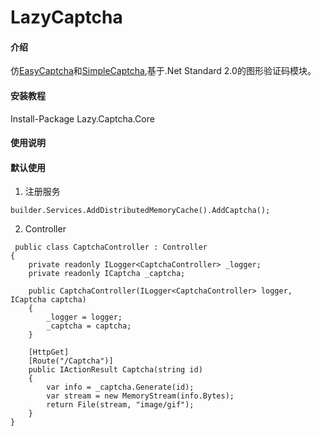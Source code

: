 # LazyCaptcha

#### 介绍
仿[EasyCaptcha](https://gitee.com/ele-admin/EasyCaptcha)和[SimpleCaptcha](https://github.com/1992w/SimpleCaptcha),基于.Net Standard 2.0的图形验证码模块。

#### 安装教程
Install-Package Lazy.Captcha.Core

#### 使用说明

#### 默认使用

1. 注册服务
```
builder.Services.AddDistributedMemoryCache().AddCaptcha();
```

2. Controller

```
 public class CaptchaController : Controller
{
    private readonly ILogger<CaptchaController> _logger;
    private readonly ICaptcha _captcha;

    public CaptchaController(ILogger<CaptchaController> logger, ICaptcha captcha)
    {
        _logger = logger;
        _captcha = captcha;
    }

    [HttpGet]
    [Route("/Captcha")]
    public IActionResult Captcha(string id)
    {
        var info = _captcha.Generate(id);
        var stream = new MemoryStream(info.Bytes);
        return File(stream, "image/gif");
    }
}
```




